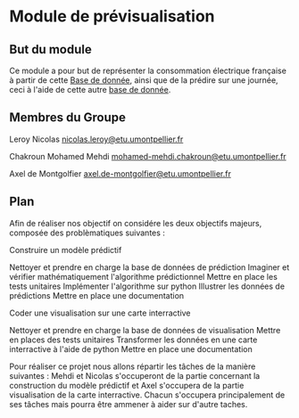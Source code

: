 # Module de prévisualisation


## But du module
Ce module a pour but de représenter la consommation électrique française à partir de cette [Base de donnée](https://data.enedis.fr/explore/dataset/consommation-annuelle-residentielle-par-adresse/information/), ainsi que de la prédire sur une journée, ceci à l'aide de cette autre [base de donnée](https://odre.opendatasoft.com/explore/dataset/eco2mix-national-tr/information/?disjunctive.nature&sort=-date_heure).

## Membres du Groupe

Leroy Nicolas nicolas.leroy@etu.umontpellier.fr

Chakroun Mohamed Mehdi mohamed-mehdi.chakroun@etu.umontpellier.fr

Axel de Montgolfier axel.de-montgolfier@etu.umontpellier.fr

## Plan

Afin de réaliser nos objectif on considére les deux objectifs majeurs, composée des problèmatiques suivantes : 

Construire un modèle prédictif

Nettoyer et prendre en charge la base de données de prédiction
Imaginer et vérifier mathématiquement l'algorithme prédictionnel
Mettre en place les tests unitaires
Implémenter l'algorithme sur python
Illustrer les données de prédictions
Mettre en place une documentation

Coder une visualisation sur une carte interractive 

Nettoyer et prendre en charge la base de données de visualisation
Mettre en places des tests unitaires
Transformer les données en une carte interractive à l'aide de python
Mettre en place une documentation


Pour réaliser ce projet nous allons répartir les tâches de la manière suivantes : Mehdi et Nicolas s'occuperont  de la partie concernant la construction du modèle prédictif et Axel s'occupera de la partie visualisation de la carte interractive. Chacun s'occupera principalement de ses tâches mais pourra être ammener à aider sur d'autre taches. 



